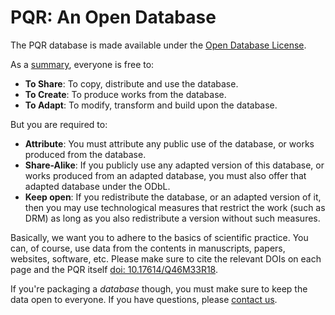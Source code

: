 # PQR: An Open Database

The PQR database is made available under the [Open Database License](http://opendatacommons.org/licenses/odbl/1.0/).

As a [summary](http://opendatacommons.org/licenses/odbl/summary/), everyone is free to:

* **To Share**: To copy, distribute and use the database.
* **To Create**: To produce works from the database.
* **To Adapt**: To modify, transform and build upon the database.

But you are required to:

* **Attribute**: You must attribute any public use of the database, or works produced from the database.
* **Share-Alike**: If you publicly use any adapted version of this database, or works produced from an adapted database, you must also offer that adapted database under the ODbL.
* **Keep open**: If you redistribute the database, or an adapted version of it, then you may use technological measures that restrict the work (such as DRM) as long as you also redistribute a version without such measures.

Basically, we want you to adhere to the basics of scientific practice. You can, of course, use data from the contents in manuscripts, papers, websites, software, etc. Please make sure to cite the relevant DOIs on each page and the PQR itself [doi: 10.17614/Q46M33R18](http://dx.doi.org/10.17614/Q46M33R18).

If you're packaging a *database* though, you must make sure to keep the data open to everyone. If you have questions, please [contact us](/contact/).

